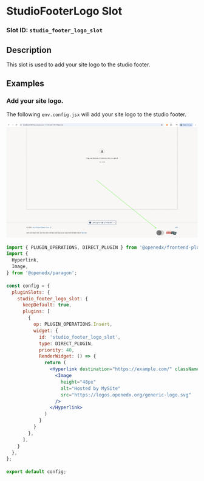 # StudioFooterLogo Slot

### Slot ID: `studio_footer_logo_slot`

## Description

This slot is used to add your site logo to the studio footer.

## Examples

### Add your site logo.

The following `env.config.jsx` will add your site logo to the studio footer.

![Screenshot of modified Studio Footer Logo](./images/add_your_site_logo.png)

```jsx
import { PLUGIN_OPERATIONS, DIRECT_PLUGIN } from '@openedx/frontend-plugin-framework';
import {
  Hyperlink,
  Image,
} from '@openedx/paragon';

const config = {
  pluginSlots: {
    studio_footer_logo_slot: {
      keepDefault: true,
      plugins: [
        {
          op: PLUGIN_OPERATIONS.Insert,
          widget: {
            id: 'studio_footer_logo_slot',
            type: DIRECT_PLUGIN,
            priority: 40,
            RenderWidget: () => {
              return (
                <Hyperlink destination="https://example.com/" className="float-right">
                  <Image
                    height="48px"
                    alt="Hosted by MySite"
                    src="https://logos.openedx.org/generic-logo.svg"
                  />
                </Hyperlink>
              )
            }
          }
        },
      ],
    }
  },
};

export default config;
```
